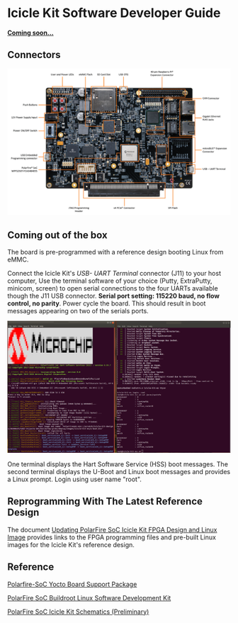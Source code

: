 # Icicle Kit Software Developer Guide

[**Coming soon...**](https://www.crowdsupply.com/microchip/polarfire-soc-icicle-kit) 

## Connectors

![](./images/Icicle-Kit.PNG) 


## Coming out of the box
The board is pre-programmed with a reference design booting Linux from eMMC.

Connect the Icicle Kit's  *USB- UART Terminal* connector (J11) to your host computer, Use the terminal software of your choice (Putty, ExtraPutty, minicom, screen) to open serial connections to the four UARTs available though the J11 USB connector. **Serial port setting: 115220 baud, no flow control, no parity**. Power cycle the board. This should result in boot messages appearing on two of the serials ports.

![](./images/terminals.png) 

One terminal displays the Hart Software Service (HSS) boot messages. The second terminal displays the U-Boot and Linux boot messages and provides a Linux prompt. Login using user name "root".


## Reprogramming With The Latest Reference Design
The document [Updating PolarFire SoC Icicle Kit FPGA Design and Linux Image](https://github.com/polarfire-soc/polarfire-soc-documentation/blob/master/boards/mpfs-icicle-kit-es/updating-icicle-kit/updating-icicle-kit-design-and-linux.md)  provides links to the FPGA programming files and pre-built Linux images for the Icicle Kit's reference design.

## Reference
[Polarfire-SoC Yocto Board Support Package](https://github.com/polarfire-soc/meta-polarfire-soc-yocto-bsp) 

[PolarFire SoC Buildroot Linux Software Development Kit](https://github.com/polarfire-soc/polarfire-soc-buildroot-sdk) 

[PolarFire SoC Icicle Kit Schematics (Preliminary)](https://www.microsemi.com/document-portal/doc_download/1244587-polarfire-soc-icicle-kit-schematics) 
